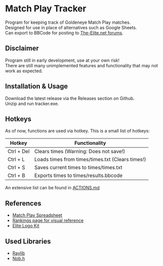 # Match Play Tracker

Program for keeping track of Goldeneye Match Play matches.  
Designed for use in place of alternatives such as Google Sheets.  
Can export to BBCode for posting to [The-Elite.net forums](https://forums.the-elite.net/).

## Disclaimer

Program still in early development, use at your own risk!  
There are still many unimplemented features and functionality that may not work as expected.

## Installation & Usage

Download the latest release via the Releases section on Github.  
Unzip and run tracker.exe.

## Hotkeys

As of now, functions are used via hotkey. This is a small list of hotkeys:

| Hotkey        | Functionality                                    |
| ------------- | ------------------------------------------------ |
| Ctrl + Del    | Clears times (Warning: Does not save!)           |
| Ctrl + L      | Loads times from times/times.txt (Clears times!) |
| Ctrl + S      | Saves current times to times/times.txt           |
| Ctrl + B      | Exports times to times/results.bbcode            |

An extensive list can be found in [ACTIONS.md](https://github.com/MystycCheez/Match-Play-Tracker/blob/main/ACTIONS.md)

## References

* [Match Play Spreadsheet](https://docs.google.com/spreadsheets/d/1-aDvgb4x5IuDA9IEChYfun8wZ0e-Zp0XMfhFdTRXf1Q/edit?gid=2120665130#gid=2120665130)
* [Rankings page for visual reference](https://rankings.the-elite.net/)
* [Elite Logo Kit](https://www.dropbox.com/scl/fo/nv1mbqgpwcz3vqcrxa1hc/AGoagjyz8FOr2MS_G1_7034?rlkey=1a6avrc02cbybms9qg93rcrs0&e=1&dl=0)

## Used Libraries

* [Raylib](https://www.raylib.com/)
* [Nob.h](https://github.com/tsoding/nob.h)